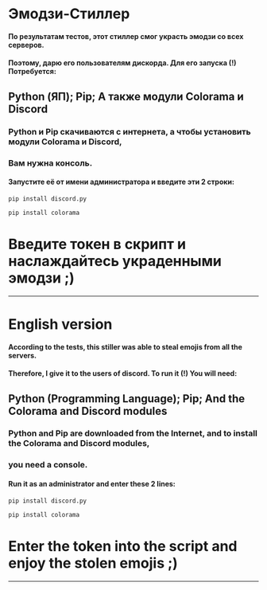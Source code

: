 # Эмодзи-Стиллер
#### По результатам тестов, этот стиллер смог украсть эмодзи со всех серверов.
#### Поэтому, дарю его пользователям дискорда. Для его запуска (!) Потребуется:
## Python (ЯП); Pip; А также модули Colorama и Discord
### Python и Pip скачиваются с интернета, а чтобы установить модули Colorama и Discord,
### Вам нужна консоль.
#### Запустите её от имени администратора и введите эти 2 строки:
```
pip install discord.py
```
```
pip install colorama
```
# Введите токен в скрипт и наслаждайтесь украденными эмодзи ;)
***
# English version
#### According to the tests, this stiller was able to steal emojis from all the servers.
#### Therefore, I give it to the users of discord. To run it (!) You will need:
## Python (Programming Language); Pip; And the Colorama and Discord modules
### Python and Pip are downloaded from the Internet, and to install the Colorama and Discord modules,
### you need a console.
#### Run it as an administrator and enter these 2 lines:
```
pip install discord.py
```
```
pip install colorama
```
# Enter the token into the script and enjoy the stolen emojis ;)
***
